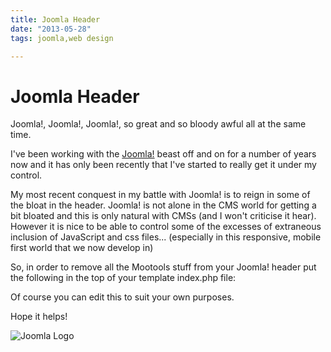 ```yaml
---
title: Joomla Header
date: "2013-05-28"
tags: joomla,web design

---
```


# Joomla Header

Joomla!, Joomla!, Joomla!, so great and so bloody awful all at the same time.

I've been working with the [Joomla!](http://Joomla.org) beast off and on for a number of years now and it has only been recently that I've started to really get it under my control. 

My most recent conquest in my battle with Joomla! is to reign in some of the bloat in the header.  Joomla! is not alone in the CMS world for getting a bit bloated and this is only natural with CMSs (and I won't criticise it hear). However it is nice to be able to control some of the excesses of extraneous inclusion of JavaScript and css files... (especially in this responsive, mobile first world that we now develop in)

So, in order to remove all the Mootools stuff from your Joomla! header put the following in the top of your template index.php file:

<script src="https://gist.github.com/spacecadet9/5666255.js"></script>

Of course you can edit this to suit your own purposes.

Hope it helps!

<img src = "/images/joomla_logo.jpg" alt = "Joomla Logo" />
